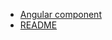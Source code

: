 * [Angular component](angular_component/angular_component.md "Création d'un nouveau composant Angular")
* [README](README.md)

